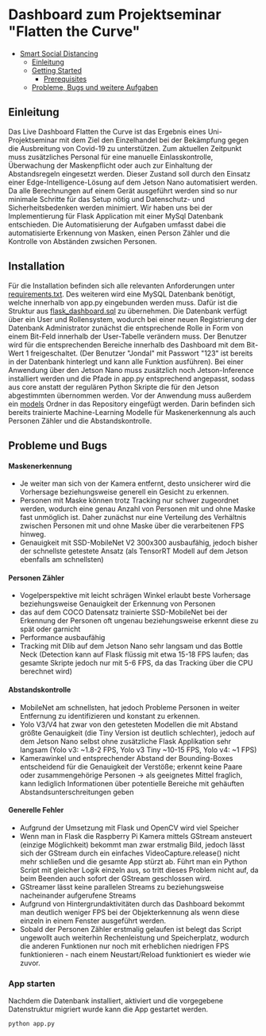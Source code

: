 # Dashboard zum Projektseminar "Flatten the Curve"

- [Smart Social Distancing](#smart-social-distancing)
  - [Einleitung](#einleitung)
  - [Getting Started](#getting-started)
    - [Prerequisites](#prerequisites)
  - [Probleme, Bugs und weitere Aufgaben](#probleme-und-bugs)



## Einleitung

Das Live Dashboard Flatten the Curve ist das Ergebnis eines Uni-Projektseminar mit dem Ziel den Einzelhandel bei der Bekämpfung gegen die Ausbreitung von Covid-19 zu unterstützen.
Zum aktuellen Zeitpunkt muss zusätzliches Personal für eine manuelle Einlasskontrolle, Überwachung der Maskenpflicht oder auch zur Einhaltung der Abstandsregeln eingesetzt werden. Dieser Zustand soll durch den Einsatz einer Edge-Intelligence-Lösung auf dem Jetson Nano automatisiert werden.
Da alle Berechnungen auf einem Gerät ausgeführt werden sind so nur minimale Schritte für das Setup nötig und Datenschutz- und Sicherheitsbedenken werden minimiert. Wir haben uns bei der Implementierung für Flask Application mit einer MySql Datenbank entschieden. Die Automatisierung der Aufgaben umfasst dabei die automatisierte Erkennung von Masken, einen Person Zähler und die Kontrolle von Abständen zwsichen Personen.



## Installation

Für die Installation befinden sich alle relevanten Anforderungen unter [requirements.txt](https://github.com/Jondal32/einfaches_dashboard_feb_2021_2/blob/master/requirements.txt).
Des weiteren wird eine MySQL Datenbank benötigt, welche innerhalb von app.py eingebunden werden muss. Dafür ist die Struktur aus [flask_dashboard.sql](https://github.com/Jondal32/einfaches_dashboard_feb_2021_2/blob/master/static/database/flask_dashboard.sql) zu übernehmen.
Die Datenbank verfügt über ein User und Rollensystem, wodurch bei einer neuen Registrierung der Datenbank Administrator zunächst die entsprechende Rolle in Form von einem Bit-Feld innerhalb der User-Tabelle verändern muss. Der Benutzer wird für die entsprechenden Bereiche innerhalb des Dashboard mit dem Bit-Wert 1 freigeschaltet.
(Der Benutzer "Jondal" mit Passwort "123" ist bereits in der Datenbank hinterlegt und kann alle Funktion ausführen).
Bei einer Anwendung über den Jetson Nano muss zusätzlich noch Jetson-Inference installiert werden und die Pfade in app.py entsprechend angepasst, sodass aus core anstatt der regulären Python Skripte die für den Jetson abgestimmten übernommen werden.
Vor der Anwendung muss außerdem ein [models](https://drive.google.com/drive/folders/1bvcnWpXHDkKYeLWoLm6CNbMQfvspHzQi?usp=sharing) Ordner in das Repository eingefügt werden. Darin befinden sich bereits trainierte Machine-Learning Modelle für Maskenerkennung als auch Personen Zähler und die Abstandskontrolle.

## Probleme und Bugs

#### Maskenerkennung

* Je weiter man sich von der Kamera entfernt, desto unsicherer wird die Vorhersage beziehungsweise generell ein Gesicht zu erkennen.
* Personen mit Maske können trotz Tracking nur schwer zugeordnet werden, wodurch eine genau Anzahl von Personen mit und ohne Maske fast unmöglich ist. Daher zunächst nur eine Verteilung des Verhältnis zwischen Personen mit und ohne Maske über die verarbeitenen FPS hinweg.
* Genauigkeit mit SSD-MobileNet V2 300x300 ausbaufähig, jedoch bisher der schnellste getestete Ansatz (als TensorRT Modell auf dem Jetson ebenfalls am schnellsten)


#### Personen Zähler
* Vogelperspektive mit leicht schrägen Winkel erlaubt beste Vorhersage beziehungsweise Genauigkeit der Erkennung von Personen
* das auf dem COCO Datensatz trainierte SSD-MobileNet bei der Erkennung der Personen oft ungenau beziehungsweise erkennt diese zu spät oder garnicht
* Performance ausbaufähig
* Tracking mit Dlib auf dem Jetson Nano sehr langsam und das Bottle Neck (Detection kann auf Flask flüssig mit etwa 15-18 FPS laufen; das gesamte Skripte jedoch nur mit 5-6 FPS, da das Tracking über die CPU berechnet wird)

#### Abstandskontrolle

* MobileNet am schnellsten, hat jedoch Probleme Personen in weiter Entfernung zu identifizieren und konstant zu erkennen.
* Yolo V3/V4 hat zwar von den getesteten Modellen die mit Abstand größte Genauigkeit (die Tiny Version ist deutlich schlechter), jedoch auf dem Jetson Nano selbst ohne zusätzliche Flask Applikation sehr langsam (Yolo v3: ~1.8-2 FPS, Yolo v3 Tiny ~10-15 FPS, Yolo v4: ~1 FPS)
* Kamerawinkel und entsprechender Abstand der Bounding-Boxes entscheidend für die Genauigkeit der Verstöße; erkennt keine Paare oder zusammengehörige Personen -> als geeignetes Mittel fraglich, kann lediglich Informationen über potentielle Bereiche mit gehäuften Abstandsunterschreitungen geben

#### Generelle Fehler

* Aufgrund der Umsetzung mit Flask und OpenCV wird viel Speicher
* Wenn man in Flask die Raspberry Pi Kamera mittels GStream ansteuert (einzige Möglichkeit) bekommt man zwar erstmalig Bild, jedoch lässt sich der GStream durch ein einfaches VideoCapture.release() nicht mehr schließen und die gesamte App stürzt ab. Führt man ein Python Script mit gleicher Logik einzeln aus, so tritt dieses Problem nicht auf, da beim Beenden auch sofort der GStream geschlossen wird.
* GStreamer lässt keine parallelen Streams zu beziehungsweise nacheinander aufgerufene Streams
* Aufgrund von Hintergrundaktivitäten durch das Dashboard bekommt man deutlich weniger FPS bei der Objekterkennung als wenn diese einzeln in einem Fenster ausgeführt werden.
* Sobald der Personen Zähler erstmalig gelaufen ist belegt das Script ungewollt auch weiterhin Rechenleistung und Speicherplatz, wodurch die anderen Funktionen nur noch mit erheblichen niedrigen FPS funktionieren - nach einem Neustart/Reload funktioniert es wieder wie zuvor.



### App starten

Nachdem die Datenbank installiert, aktiviert und die vorgegebene Datenstruktur migriert wurde kann die App gestartet werden.
```bash
python app.py
```

